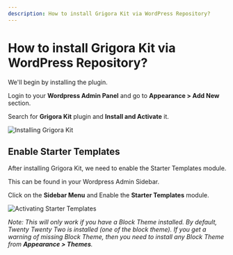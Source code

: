 ```yaml
---
description: How to install Grigora Kit via WordPress Repository?
---
```


# How to install Grigora Kit via WordPress Repository?

We'll begin by installing the plugin.

Login to your **Wordpress Admin Panel** and go to **Appearance > Add New** section.

Search for **Grigora Kit** plugin and **Install and Activate** it.

![Installing Grigora Kit](/img/tutorial/installinggrigorakit.png)

## Enable Starter Templates

After installing Grigora Kit, we need to enable the Starter Templates module.

This can be found in your Wordpress Admin Sidebar.

Click on the **Sidebar Menu** and Enable the **Starter Templates** module.

![Activating Starter Templates](/img/tutorial/activatingst.png)

*Note: This will only work if you have a Block Theme installed. By default, Twenty Twenty Two is installed (one of the block theme). If you get a warning of missing Block Theme, then you need to install any Block Theme from **Appearance > Themes**.*